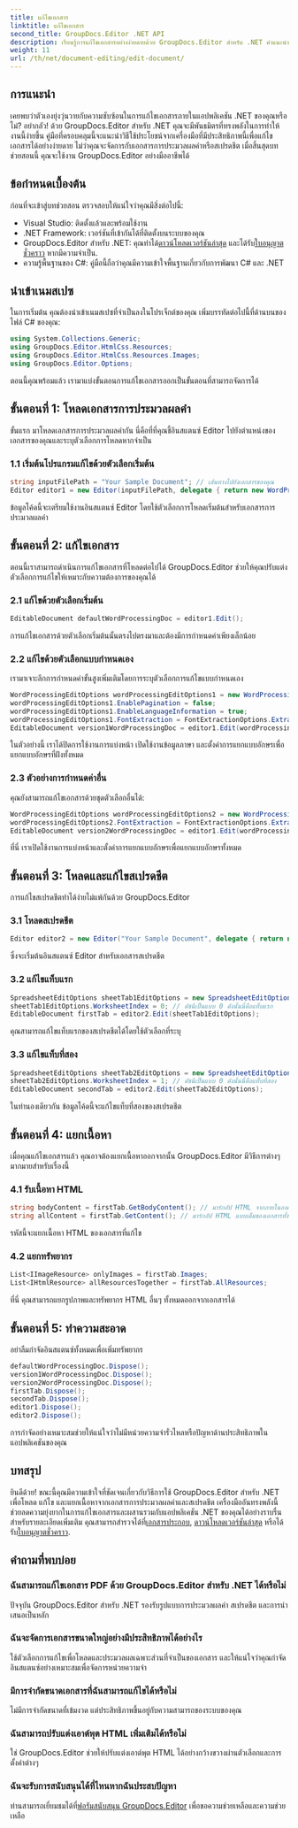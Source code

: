 ```yaml
---
title: แก้ไขเอกสาร
linktitle: แก้ไขเอกสาร
second_title: GroupDocs.Editor .NET API
description: เรียนรู้การแก้ไขเอกสารอย่างง่ายดายด้วย GroupDocs.Editor สำหรับ .NET คำแนะนำทีละขั้นตอนสำหรับไฟล์การประมวลผลคำและสเปรดชีต
weight: 11
url: /th/net/document-editing/edit-document/
---
```

## การแนะนำ
เคยพบว่าตัวเองยุ่งวุ่นวายกับความซับซ้อนในการแก้ไขเอกสารภายในแอปพลิเคชัน .NET ของคุณหรือไม่? อย่ากลัว! ด้วย GroupDocs.Editor สำหรับ .NET คุณจะมีพันธมิตรที่ทรงพลังในการทำให้งานนี้ง่ายขึ้น คู่มือที่ครอบคลุมนี้จะแนะนำวิธีใช้ประโยชน์จากเครื่องมือที่มีประสิทธิภาพนี้เพื่อแก้ไขเอกสารได้อย่างง่ายดาย ไม่ว่าคุณจะจัดการกับเอกสารการประมวลผลคำหรือสเปรดชีต เมื่อสิ้นสุดบทช่วยสอนนี้ คุณจะใช้งาน GroupDocs.Editor อย่างมืออาชีพได้
## ข้อกำหนดเบื้องต้น
ก่อนที่จะเข้าสู่บทช่วยสอน ตรวจสอบให้แน่ใจว่าคุณมีสิ่งต่อไปนี้:
- Visual Studio: ติดตั้งแล้วและพร้อมใช้งาน
- .NET Framework: เวอร์ชันที่เข้ากันได้ที่ติดตั้งบนระบบของคุณ
-  GroupDocs.Editor สำหรับ .NET: คุณทำได้[ดาวน์โหลดเวอร์ชันล่าสุด](https://releases.groupdocs.com/editor/net/) และได้รับ[ใบอนุญาตชั่วคราว](https://purchase.groupdocs.com/temporary-license/) หากมีความจำเป็น.
- ความรู้พื้นฐานของ C#: คู่มือนี้ถือว่าคุณมีความเข้าใจพื้นฐานเกี่ยวกับการพัฒนา C# และ .NET
## นำเข้าเนมสเปซ
ในการเริ่มต้น คุณต้องนำเข้าเนมสเปซที่จำเป็นลงในโปรเจ็กต์ของคุณ เพิ่มบรรทัดต่อไปนี้ที่ด้านบนของไฟล์ C# ของคุณ:
```csharp
using System.Collections.Generic;
using GroupDocs.Editor.HtmlCss.Resources;
using GroupDocs.Editor.HtmlCss.Resources.Images;
using GroupDocs.Editor.Options;
```
ตอนนี้คุณพร้อมแล้ว เรามาแบ่งขั้นตอนการแก้ไขเอกสารออกเป็นขั้นตอนที่สามารถจัดการได้
## ขั้นตอนที่ 1: โหลดเอกสารการประมวลผลคำ
ขั้นแรก มาโหลดเอกสารการประมวลผลคำกัน นี่คือที่ที่คุณชี้อินสแตนซ์ Editor ไปยังตำแหน่งของเอกสารของคุณและระบุตัวเลือกการโหลดหากจำเป็น
### 1.1 เริ่มต้นโปรแกรมแก้ไขด้วยตัวเลือกเริ่มต้น
```csharp
string inputFilePath = "Your Sample Document"; // เส้นทางไปยังเอกสารของคุณ
Editor editor1 = new Editor(inputFilePath, delegate { return new WordProcessingLoadOptions(); });
```
ข้อมูลโค้ดนี้จะเตรียมใช้งานอินสแตนซ์ Editor โดยใช้ตัวเลือกการโหลดเริ่มต้นสำหรับเอกสารการประมวลผลคำ
## ขั้นตอนที่ 2: แก้ไขเอกสาร
ตอนนี้เราสามารถดำเนินการแก้ไขเอกสารที่โหลดต่อไปได้ GroupDocs.Editor ช่วยให้คุณปรับแต่งตัวเลือกการแก้ไขให้เหมาะกับความต้องการของคุณได้
### 2.1 แก้ไขด้วยตัวเลือกเริ่มต้น
```csharp
EditableDocument defaultWordProcessingDoc = editor1.Edit();
```
การแก้ไขเอกสารด้วยตัวเลือกเริ่มต้นนั้นตรงไปตรงมาและต้องมีการกำหนดค่าเพียงเล็กน้อย
### 2.2 แก้ไขด้วยตัวเลือกแบบกำหนดเอง
เรามาเจาะลึกการกำหนดค่าขั้นสูงเพิ่มเติมโดยการระบุตัวเลือกการแก้ไขแบบกำหนดเอง
```csharp
WordProcessingEditOptions wordProcessingEditOptions1 = new WordProcessingEditOptions();
wordProcessingEditOptions1.EnablePagination = false;
wordProcessingEditOptions1.EnableLanguageInformation = true;
wordProcessingEditOptions1.FontExtraction = FontExtractionOptions.ExtractAllEmbedded;
EditableDocument version1WordProcessingDoc = editor1.Edit(wordProcessingEditOptions1);
```
ในตัวอย่างนี้ เราได้ปิดการใช้งานการแบ่งหน้า เปิดใช้งานข้อมูลภาษา และตั้งค่าการแยกแบบอักษรเพื่อแยกแบบอักษรที่ฝังทั้งหมด
### 2.3 ตัวอย่างการกำหนดค่าอื่น
คุณยังสามารถแก้ไขเอกสารด้วยชุดตัวเลือกอื่นได้:
```csharp
WordProcessingEditOptions wordProcessingEditOptions2 = new WordProcessingEditOptions(true);
wordProcessingEditOptions2.FontExtraction = FontExtractionOptions.ExtractAll;
EditableDocument version2WordProcessingDoc = editor1.Edit(wordProcessingEditOptions2);
```
ที่นี่ เราเปิดใช้งานการแบ่งหน้าและตั้งค่าการแยกแบบอักษรเพื่อแยกแบบอักษรทั้งหมด
## ขั้นตอนที่ 3: โหลดและแก้ไขสเปรดชีต
การแก้ไขสเปรดชีตทำได้ง่ายไม่แพ้กันด้วย GroupDocs.Editor
### 3.1 โหลดสเปรดชีต
```csharp
Editor editor2 = new Editor("Your Sample Document", delegate { return new SpreadsheetLoadOptions(); });
```
ซึ่งจะเริ่มต้นอินสแตนซ์ Editor สำหรับเอกสารสเปรดชีต
### 3.2 แก้ไขแท็บแรก
```csharp
SpreadsheetEditOptions sheetTab1EditOptions = new SpreadsheetEditOptions();
sheetTab1EditOptions.WorksheetIndex = 0; // ดัชนีเป็นแบบ 0 ดังนั้นนี่คือแท็บแรก
EditableDocument firstTab = editor2.Edit(sheetTab1EditOptions);
```
คุณสามารถแก้ไขแท็บแรกของสเปรดชีตได้โดยใช้ตัวเลือกที่ระบุ
### 3.3 แก้ไขแท็บที่สอง
```csharp
SpreadsheetEditOptions sheetTab2EditOptions = new SpreadsheetEditOptions();
sheetTab2EditOptions.WorksheetIndex = 1; // ดัชนีเป็นแบบ 0 ดังนั้นนี่คือแท็บที่สอง
EditableDocument secondTab = editor2.Edit(sheetTab2EditOptions);
```
ในทำนองเดียวกัน ข้อมูลโค้ดนี้จะแก้ไขแท็บที่สองของสเปรดชีต
## ขั้นตอนที่ 4: แยกเนื้อหา
เมื่อคุณแก้ไขเอกสารแล้ว คุณอาจต้องแยกเนื้อหาออกจากนั้น GroupDocs.Editor มีวิธีการต่างๆ มากมายสำหรับเรื่องนี้
### 4.1 รับเนื้อหา HTML
```csharp
string bodyContent = firstTab.GetBodyContent(); // มาร์กอัป HTML จากภายในองค์ประกอบ HTML->BODY
string allContent = firstTab.GetContent(); // มาร์กอัป HTML แบบเต็มของเอกสารทั้งหมด รวมถึงส่วนหัว HTML->HEAD และเนื้อหา
```
รหัสนี้จะแยกเนื้อหา HTML ของเอกสารที่แก้ไข
### 4.2 แยกทรัพยากร
```csharp
List<IImageResource> onlyImages = firstTab.Images;
List<IHtmlResource> allResourcesTogether = firstTab.AllResources;
```
ที่นี่ คุณสามารถแยกรูปภาพและทรัพยากร HTML อื่นๆ ทั้งหมดออกจากเอกสารได้
## ขั้นตอนที่ 5: ทำความสะอาด
อย่าลืมกำจัดอินสแตนซ์ทั้งหมดเพื่อเพิ่มทรัพยากร
```csharp
defaultWordProcessingDoc.Dispose();
version1WordProcessingDoc.Dispose();
version2WordProcessingDoc.Dispose();
firstTab.Dispose();
secondTab.Dispose();
editor1.Dispose();
editor2.Dispose();
```
การกำจัดอย่างเหมาะสมช่วยให้แน่ใจว่าไม่มีหน่วยความจำรั่วไหลหรือปัญหาด้านประสิทธิภาพในแอปพลิเคชันของคุณ
## บทสรุป
 ยินดีด้วย! ขณะนี้คุณมีความเข้าใจที่ชัดเจนเกี่ยวกับวิธีการใช้ GroupDocs.Editor สำหรับ .NET เพื่อโหลด แก้ไข และแยกเนื้อหาจากเอกสารการประมวลผลคำและสเปรดชีต เครื่องมืออันทรงพลังนี้ช่วยลดความยุ่งยากในการแก้ไขเอกสารและผสานรวมกับแอปพลิเคชัน .NET ของคุณได้อย่างราบรื่น สำหรับรายละเอียดเพิ่มเติม คุณสามารถสำรวจได้ที่[เอกสารประกอบ](https://tutorials.groupdocs.com/editor/net/), [ดาวน์โหลดเวอร์ชันล่าสุด](https://releases.groupdocs.com/editor/net/) หรือได้รับ[ใบอนุญาตชั่วคราว](https://purchase.groupdocs.com/temporary-license/).
## คำถามที่พบบ่อย
### ฉันสามารถแก้ไขเอกสาร PDF ด้วย GroupDocs.Editor สำหรับ .NET ได้หรือไม่
ปัจจุบัน GroupDocs.Editor สำหรับ .NET รองรับรูปแบบการประมวลผลคำ สเปรดชีต และการนำเสนอเป็นหลัก
### ฉันจะจัดการเอกสารขนาดใหญ่อย่างมีประสิทธิภาพได้อย่างไร
ใช้ตัวเลือกการแก้ไขเพื่อโหลดและประมวลผลเฉพาะส่วนที่จำเป็นของเอกสาร และให้แน่ใจว่าคุณกำจัดอินสแตนซ์อย่างเหมาะสมเพื่อจัดการหน่วยความจำ
### มีการจำกัดขนาดเอกสารที่ฉันสามารถแก้ไขได้หรือไม่
ไม่มีการจำกัดขนาดที่เข้มงวด แต่ประสิทธิภาพขึ้นอยู่กับความสามารถของระบบของคุณ
### ฉันสามารถปรับแต่งเอาต์พุต HTML เพิ่มเติมได้หรือไม่
ใช่ GroupDocs.Editor ช่วยให้ปรับแต่งเอาต์พุต HTML ได้อย่างกว้างขวางผ่านตัวเลือกและการตั้งค่าต่างๆ
### ฉันจะรับการสนับสนุนได้ที่ไหนหากฉันประสบปัญหา
 ท่านสามารถเยี่ยมชมได้ที่[ฟอรัมสนับสนุน GroupDocs.Editor](https://forum.groupdocs.com/c/editor/20) เพื่อขอความช่วยเหลือและความช่วยเหลือ